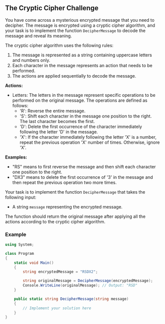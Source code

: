 ## The Cryptic Cipher Challenge

You have come across a mysterious encrypted message that you need to decipher. The message is encrypted using a cryptic cipher algorithm, and your task is to implement the function `DecipherMessage` to decode the message and reveal its meaning.

The cryptic cipher algorithm uses the following rules:

1. The message is represented as a string containing uppercase letters and numbers only.
2. Each character in the message represents an action that needs to be performed.
3. The actions are applied sequentially to decode the message.

**Actions:**
- Letters: The letters in the message represent specific operations to be performed on the original message. The operations are defined as follows:
  - 'R': Reverse the entire message.
  - 'S': Shift each character in the message one position to the right. The last character becomes the first.
  - 'D': Delete the first occurrence of the character immediately following the letter 'D' in the message.
  - 'X': If the character immediately following the letter 'X' is a number, repeat the previous operation 'X' number of times. Otherwise, ignore 'X'.

**Examples:**
- "RS" means to first reverse the message and then shift each character one position to the right.
- "DX3" means to delete the first occurrence of '3' in the message and then repeat the previous operation two more times.

Your task is to implement the function `DecipherMessage` that takes the following input:

- A string `message` representing the encrypted message.

The function should return the original message after applying all the actions according to the cryptic cipher algorithm.

### Example

```csharp
using System;

class Program
{
    static void Main()
    {
        string encryptedMessage = "RSDX2";

        string originalMessage = DecipherMessage(encryptedMessage);
        Console.WriteLine(originalMessage); // Output: "RSD"
    }

    public static string DecipherMessage(string message)
    {
        // Implement your solution here
    }
}
